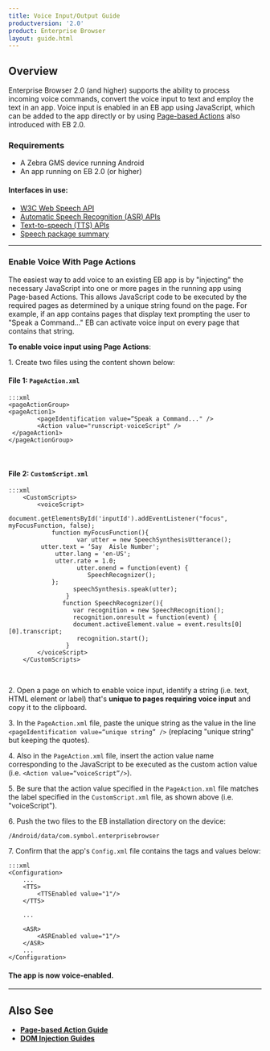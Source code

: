 ```yaml
---
title: Voice Input/Output Guide
productversion: '2.0'
product: Enterprise Browser
layout: guide.html
---
```

## Overview

Enterprise Browser 2.0 (and higher) supports the ability to process incoming voice commands,  convert the voice input to text and employ the text in an app. Voice input is enabled in an EB app using JavaScript, which can be added to the app directly or by using [Page-based Actions](../pageactions) also introduced with EB 2.0. 

### Requirements

* A Zebra GMS device running Android
* An app running on EB 2.0 (or higher)

#### Interfaces in use: 

* [W3C Web Speech API](https://w3c.github.io/speech-api/speechapi.html) 
* [Automatic Speech Recognition (ASR) APIs](https://developer.android.com/reference/android/speech/SpeechRecognizer)
* [Text-to-speech (TTS) APIs](https://developer.android.com/reference/android/speech/tts/TextToSpeech)
* [Speech package summary](https://developer.android.com/reference/android/speech/package-summary)

-----

### Enable Voice With Page Actions

The easiest way to add voice to an existing EB app is by "injecting" the necessary JavaScript into one or more pages in the running app using Page-based Actions. This allows JavaScript code to be executed by the required pages as determined by a unique string found on the page. For example, if an app contains pages that display text prompting the user to "Speak a Command..." EB can activate voice input on every page that contains that string. 

**To enable voice input using Page Actions**:

&#49;. Create two files using the content shown below: 

#### File 1: `PageAction.xml` 

	:::xml
	<pageActionGroup>
	<pageAction1> 
	        <pageIdentification value=“Speak a Command..." />
	        <Action value="runscript-voiceScript" />
	 </pageAction1>
	</pageActionGroup>
<br>

#### File 2: `CustomScript.xml`

	:::xml
		<CustomScripts>
			<voiceScript>
		        document.getElementsById('inputId').addEventListener("focus", myFocusFunction, false);
		        function myFocusFunction(){
		               var utter = new SpeechSynthesisUtterance();
			 utter.text = ‘Say  Aisle Number';
		     	 utter.lang = 'en-US';
		     	 utter.rate = 1.0;
		               utter.onend = function(event) {
		                  SpeechRecognizer();
		      	};
		              speechSynthesis.speak(utter);        
		            }
		           function SpeechRecognizer(){
		              var recognition = new SpeechRecognition();
		              recognition.onresult = function(event) {
		              document.activeElement.value = event.results[0][0].transcript;
		               recognition.start();
		            }
		    </voiceScript>
		</CustomScripts>
<br>

&#50;. Open a page on which to enable voice input, identify a string (i.e. text, HTML element or label) that's **unique to pages requiring voice input** and copy it to the clipboard. 

&#51;. In the `PageAction.xml` file, paste the unique string as the value in the line `<pageIdentification value=“unique string” />` (replacing "unique string" but keeping the quotes). 

&#52;. Also in the `PageAction.xml` file, insert the action value name corresponding to the JavaScript to be executed as the custom action value (i.e. `<Action value=“voiceScript”/>`). 

&#53;. Be sure that the action value specified in the `PageAction.xml` file matches the label specified in the `CustomScript.xml` file, as shown above (i.e. "voiceScript").

&#54;. Push the two files to the EB installation directory on the device: 

`/Android/data/com.symbol.enterprisebrowser`

<!-- required only for DOM injection: &#55;. Specify the path to the `CustomScript.xml` file in the [&lt;CustomDOMElements&gt; tag](../configreference/#customdomelements) in the app's `Config.xml` file. 
 -->
&#55;. Confirm that the app's `Config.xml` file contains the tags and values below: 

	:::xml
	<Configuration>
		...
		<TTS>
	  		<TTSEnabled value="1"/>
		</TTS>
		
		...

		<ASR>
	  		<ASREnabled value="1"/>
		</ASR>
		...
	</Configuration>

#### The app is now voice-enabled. 

-----

## Also See

* **[Page-based Action Guide](../pageactions)**
* **[DOM Injection Guides](../dom)**


<!-- 
<img alt="" style="height:350px" src="code.png"/>
<br>

<img alt="" style="height:350px" src="warehouse_picker.png"/>
<br>

<img alt="" style="height:350px" src="voice-directed_picking_solution.png"/>
<br>

in case you can’t find any string unique in the page, you can inspect the page source to identify the same

Steps to Identify the unique string is:
1. In config.xml please enable the debug mode by modifying <DebugModeEnable value="1"/>
2. Make sure the device is connected in debugging mode.
3. Open chrome and navigate to chrome://inspect
4. Now you can see the complete web page source of that html and can identify the unique string in the page.

 -->

